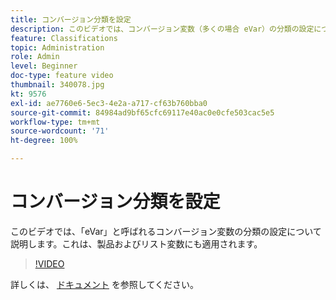 ```yaml
---
title: コンバージョン分類を設定
description: このビデオでは、コンバージョン変数（多くの場合 eVar）の分類の設定について説明します。これは、製品およびリスト変数にも適用されます。
feature: Classifications
topic: Administration
role: Admin
level: Beginner
doc-type: feature video
thumbnail: 340078.jpg
kt: 9576
exl-id: ae7760e6-5ec3-4e2a-a717-cf63b760bba0
source-git-commit: 84984ad9bf65cfc69117e40ac0e0cfe503cac5e5
workflow-type: tm+mt
source-wordcount: '71'
ht-degree: 100%

---
```


# コンバージョン分類を設定

このビデオでは、「eVar」と呼ばれるコンバージョン変数の分類の設定について説明します。これは、製品およびリスト変数にも適用されます。

>[!VIDEO](https://video.tv.adobe.com/v/340078/?quality=12&learn=on)

詳しくは、 [ドキュメント](https://experienceleague.adobe.com/docs/analytics/admin/admin-tools/conversion-variables/conversion-classifications.html?lang=ja) を参照してください。

